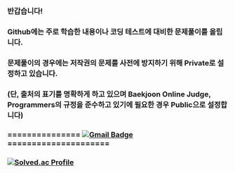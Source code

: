 ### 반갑습니다! 
### Github에는 주로 학습한 내용이나 코딩 테스트에 대비한 문제풀이를 올립니다.
### 문제풀이의 경우에는 저작권의 문제를 사전에 방지하기 위해 Private로 설정하고 있습니다.
### (단, 출처의 표기를 명확하게 하고 있으며 Baekjoon Online Judge, Programmers의 규정을 준수하고 있기에 필요한 경우 Public으로 설정합니다)
###

### =============== [![Gmail Badge](https://img.shields.io/badge/Gmail-d14836?style=flat-square&logo=Gmail&logoColor=white&link=mailto:qgam12123@gmail.com)](mailto:qgam12123@gmail.com) =====================


### [![Solved.ac Profile](http://mazassumnida.wtf/api/v2/generate_badge?boj=qgam12123)](https://solved.ac/qgam12123/)

<!--
**Qiga/Qiga** is a ✨ _special_ ✨ repository because its `README.md` (this file) appears on your GitHub profile.

Here are some ideas to get you started:

- 🔭 I’m currently working on ...
- 🌱 I’m currently learning ...
- 👯 I’m looking to collaborate on ...
- 🤔 I’m looking for help with ...
- 💬 Ask me about ...
- 📫 How to reach me: ...
- 😄 Pronouns: ...
- ⚡ Fun fact: ...
-->
